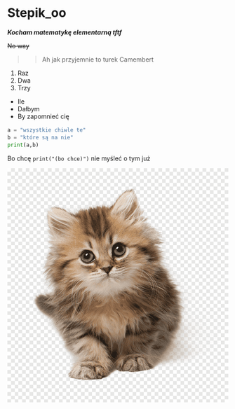 # Stepik_oo

***Kocham matematykę elementarną tftf***

~~No way~~

>> Ah jak przyjemnie to turek Camembert

1. Raz
2. Dwa
3. Trzy

- Ile
- Dałbym
- By zapomnieć cię

```py
a = "wszystkie chiwle te"
b = "które są na nie"
print(a,b)
```

Bo chcę `print("(bo chce)")` nie myśleć o tym już

![kot](kot.png)